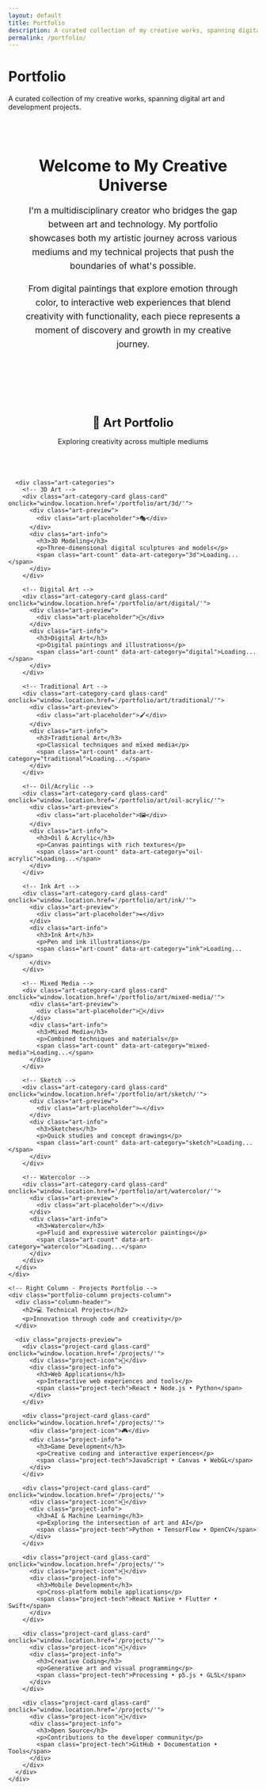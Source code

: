```yaml
---
layout: default
title: Portfolio
description: A curated collection of my creative works, spanning digital art and development projects.
permalink: /portfolio/
---
```


<div class="main-content glass-container">
  <div class="page-header">
    <h1>Portfolio</h1>
    <p>A curated collection of my creative works, spanning digital art and development projects.</p>
  </div>

  <!-- Portfolio Introduction -->
  <div class="glass-card" style="margin-bottom: 3rem; padding: 2rem;">
    <div class="portfolio-intro">
      <h2>Welcome to My Creative Universe</h2>
      <p>
        I'm a multidisciplinary creator who bridges the gap between art and technology. 
        My portfolio showcases both my artistic journey across various mediums and my 
        technical projects that push the boundaries of what's possible.
      </p>
      <p>
        From digital paintings that explore emotion through color, to interactive 
        web experiences that blend creativity with functionality, each piece represents 
        a moment of discovery and growth in my creative journey.
      </p>
    </div>
  </div>

  <!-- Two-Column Portfolio Layout -->
  <div class="portfolio-grid">
    <!-- Left Column - Art Portfolio -->
    <div class="portfolio-column art-column">
      <div class="column-header">
        <h2>🎨 Art Portfolio</h2>
        <p>Exploring creativity across multiple mediums</p>
      </div>
      
      <div class="art-categories">
        <!-- 3D Art -->
        <div class="art-category-card glass-card" onclick="window.location.href='/portfolio/art/3d/'">
          <div class="art-preview">
            <div class="art-placeholder">🎭</div>
          </div>
          <div class="art-info">
            <h3>3D Modeling</h3>
            <p>Three-dimensional digital sculptures and models</p>
            <span class="art-count" data-art-category="3d">Loading...</span>
          </div>
        </div>

        <!-- Digital Art -->
        <div class="art-category-card glass-card" onclick="window.location.href='/portfolio/art/digital/'">
          <div class="art-preview">
            <div class="art-placeholder">🎨</div>
          </div>
          <div class="art-info">
            <h3>Digital Art</h3>
            <p>Digital paintings and illustrations</p>
            <span class="art-count" data-art-category="digital">Loading...</span>
          </div>
        </div>

        <!-- Traditional Art -->
        <div class="art-category-card glass-card" onclick="window.location.href='/portfolio/art/traditional/'">
          <div class="art-preview">
            <div class="art-placeholder">🖌️</div>
          </div>
          <div class="art-info">
            <h3>Traditional Art</h3>
            <p>Classical techniques and mixed media</p>
            <span class="art-count" data-art-category="traditional">Loading...</span>
          </div>
        </div>

        <!-- Oil/Acrylic -->
        <div class="art-category-card glass-card" onclick="window.location.href='/portfolio/art/oil-acrylic/'">
          <div class="art-preview">
            <div class="art-placeholder">🖼️</div>
          </div>
          <div class="art-info">
            <h3>Oil & Acrylic</h3>
            <p>Canvas paintings with rich textures</p>
            <span class="art-count" data-art-category="oil-acrylic">Loading...</span>
          </div>
        </div>

        <!-- Ink Art -->
        <div class="art-category-card glass-card" onclick="window.location.href='/portfolio/art/ink/'">
          <div class="art-preview">
            <div class="art-placeholder">✒️</div>
          </div>
          <div class="art-info">
            <h3>Ink Art</h3>
            <p>Pen and ink illustrations</p>
            <span class="art-count" data-art-category="ink">Loading...</span>
          </div>
        </div>

        <!-- Mixed Media -->
        <div class="art-category-card glass-card" onclick="window.location.href='/portfolio/art/mixed-media/'">
          <div class="art-preview">
            <div class="art-placeholder">🔗</div>
          </div>
          <div class="art-info">
            <h3>Mixed Media</h3>
            <p>Combined techniques and materials</p>
            <span class="art-count" data-art-category="mixed-media">Loading...</span>
          </div>
        </div>

        <!-- Sketch -->
        <div class="art-category-card glass-card" onclick="window.location.href='/portfolio/art/sketch/'">
          <div class="art-preview">
            <div class="art-placeholder">✏️</div>
          </div>
          <div class="art-info">
            <h3>Sketches</h3>
            <p>Quick studies and concept drawings</p>
            <span class="art-count" data-art-category="sketch">Loading...</span>
          </div>
        </div>

        <!-- Watercolor -->
        <div class="art-category-card glass-card" onclick="window.location.href='/portfolio/art/watercolor/'">
          <div class="art-preview">
            <div class="art-placeholder">💧</div>
          </div>
          <div class="art-info">
            <h3>Watercolor</h3>
            <p>Fluid and expressive watercolor paintings</p>
            <span class="art-count" data-art-category="watercolor">Loading...</span>
          </div>
        </div>
      </div>
    </div>

    <!-- Right Column - Projects Portfolio -->
    <div class="portfolio-column projects-column">
      <div class="column-header">
        <h2>💻 Technical Projects</h2>
        <p>Innovation through code and creativity</p>
      </div>
      
      <div class="projects-preview">
        <div class="project-card glass-card" onclick="window.location.href='/projects/'">
          <div class="project-icon">🚀</div>
          <div class="project-info">
            <h3>Web Applications</h3>
            <p>Interactive web experiences and tools</p>
            <span class="project-tech">React • Node.js • Python</span>
          </div>
        </div>

        <div class="project-card glass-card" onclick="window.location.href='/projects/'">
          <div class="project-icon">🎮</div>
          <div class="project-info">
            <h3>Game Development</h3>
            <p>Creative coding and interactive experiences</p>
            <span class="project-tech">JavaScript • Canvas • WebGL</span>
          </div>
        </div>

        <div class="project-card glass-card" onclick="window.location.href='/projects/'">
          <div class="project-icon">🤖</div>
          <div class="project-info">
            <h3>AI & Machine Learning</h3>
            <p>Exploring the intersection of art and AI</p>
            <span class="project-tech">Python • TensorFlow • OpenCV</span>
          </div>
        </div>

        <div class="project-card glass-card" onclick="window.location.href='/projects/'">
          <div class="project-icon">📱</div>
          <div class="project-info">
            <h3>Mobile Development</h3>
            <p>Cross-platform mobile applications</p>
            <span class="project-tech">React Native • Flutter • Swift</span>
          </div>
        </div>

        <div class="project-card glass-card" onclick="window.location.href='/projects/'">
          <div class="project-icon">🎨</div>
          <div class="project-info">
            <h3>Creative Coding</h3>
            <p>Generative art and visual programming</p>
            <span class="project-tech">Processing • p5.js • GLSL</span>
          </div>
        </div>

        <div class="project-card glass-card" onclick="window.location.href='/projects/'">
          <div class="project-icon">🔧</div>
          <div class="project-info">
            <h3>Open Source</h3>
            <p>Contributions to the developer community</p>
            <span class="project-tech">GitHub • Documentation • Tools</span>
          </div>
        </div>
      </div>
    </div>
  </div>
</div>

<script src="/assets/js/portfolio-count.js"></script>

<style>
.portfolio-intro {
  text-align: center;
  max-width: 800px;
  margin: 0 auto;
}

.portfolio-intro h2 {
  color: var(--theme-accent);
  margin-bottom: 1rem;
  font-size: 2rem;
}

.portfolio-intro p {
  font-size: 1.1rem;
  line-height: 1.6;
  color: var(--text-secondary);
  margin-bottom: 1rem;
}

.portfolio-grid {
  display: grid;
  grid-template-columns: 1fr 1fr;
  gap: 3rem;
  margin-top: 2rem;
}

.portfolio-column {
  display: flex;
  flex-direction: column;
  gap: 1.5rem;
}

.column-header {
  text-align: center;
  margin-bottom: 1rem;
}

.column-header h2 {
  color: var(--theme-accent);
  margin-bottom: 0.5rem;
  font-size: 1.5rem;
}

.column-header p {
  color: var(--text-secondary);
  font-size: 0.9rem;
}

/* Art Categories */
.art-categories {
  display: flex;
  flex-direction: column;
  gap: 1rem;
}

.art-category-card {
  display: flex;
  align-items: center;
  padding: 1rem;
  cursor: pointer;
  transition: all 0.3s cubic-bezier(0.4, 0, 0.2, 1);
  border: 1px solid var(--glass-border-light);
}

.art-category-card:hover {
  transform: translateY(-2px);
  box-shadow: 0 8px 25px rgba(0, 0, 0, 0.15);
  border-color: var(--theme-accent);
}

.art-preview {
  width: 60px;
  height: 60px;
  border-radius: 12px;
  display: flex;
  align-items: center;
  justify-content: center;
  margin-right: 1rem;
  background: linear-gradient(135deg, var(--theme-accent), var(--theme-accent-secondary));
  flex-shrink: 0;
}

.art-placeholder {
  font-size: 2rem;
  color: white;
}

.art-info {
  flex: 1;
}

.art-info h3 {
  margin: 0 0 0.25rem 0;
  color: var(--text-primary);
  font-size: 1.1rem;
}

.art-info p {
  margin: 0 0 0.5rem 0;
  color: var(--text-secondary);
  font-size: 0.9rem;
  line-height: 1.4;
}

.art-count {
  background: var(--glass-bg-medium);
  color: var(--theme-accent);
  padding: 0.25rem 0.5rem;
  border-radius: 4px;
  font-size: 0.8rem;
  font-weight: 500;
}

/* Projects */
.projects-preview {
  display: flex;
  flex-direction: column;
  gap: 1rem;
}

.project-card {
  display: flex;
  align-items: center;
  padding: 1.5rem;
  cursor: pointer;
  transition: all 0.3s cubic-bezier(0.4, 0, 0.2, 1);
  border: 1px solid var(--glass-border-light);
}

.project-card:hover {
  transform: translateY(-2px);
  box-shadow: 0 8px 25px rgba(0, 0, 0, 0.15);
  border-color: var(--theme-accent);
}

.project-icon {
  font-size: 2.5rem;
  margin-right: 1rem;
  flex-shrink: 0;
}

.project-info {
  flex: 1;
}

.project-info h3 {
  margin: 0 0 0.25rem 0;
  color: var(--text-primary);
  font-size: 1.1rem;
}

.project-info p {
  margin: 0 0 0.5rem 0;
  color: var(--text-secondary);
  font-size: 0.9rem;
  line-height: 1.4;
}

.project-tech {
  background: var(--glass-bg-medium);
  color: var(--theme-accent);
  padding: 0.25rem 0.5rem;
  border-radius: 4px;
  font-size: 0.8rem;
  font-weight: 500;
}

/* Responsive Design */
@media (max-width: 1024px) {
  .portfolio-grid {
    grid-template-columns: 1fr;
    gap: 2rem;
  }
  
  .portfolio-column {
    order: 2;
  }
  
  .projects-column {
    order: 1;
  }
}

@media (max-width: 768px) {
  .portfolio-intro h2 {
    font-size: 1.5rem;
  }
  
  .portfolio-intro p {
    font-size: 1rem;
  }
  
  .art-category-card,
  .project-card {
    padding: 0.75rem;
  }
  
  .art-preview {
    width: 50px;
    height: 50px;
  }
  
  .art-placeholder {
    font-size: 1.5rem;
  }
  
  .project-icon {
    font-size: 2rem;
  }
}

/* Enhanced glass morphism effects */
.art-category-card,
.project-card {
  backdrop-filter: blur(15px) saturate(180%);
  -webkit-backdrop-filter: blur(15px) saturate(180%);
}

.art-category-card:hover,
.project-card:hover {
  backdrop-filter: blur(20px) saturate(200%);
  -webkit-backdrop-filter: blur(20px) saturate(200%);
}
</style> 